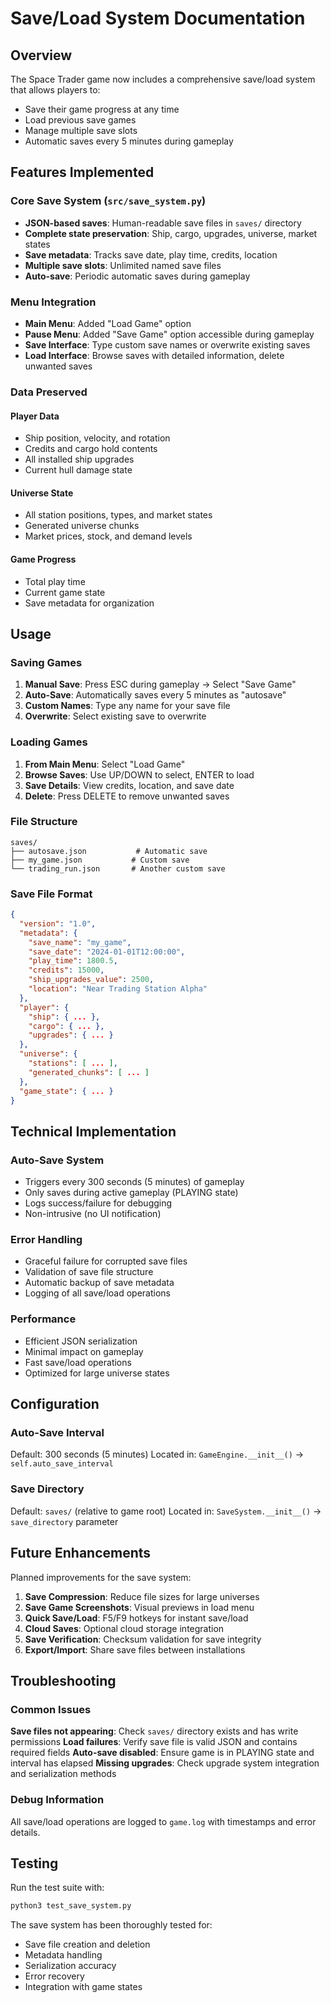 # Save/Load System Documentation

## Overview

The Space Trader game now includes a comprehensive save/load system that allows players to:

- Save their game progress at any time
- Load previous save games
- Manage multiple save slots
- Automatic saves every 5 minutes during gameplay

## Features Implemented

### Core Save System (`src/save_system.py`)

- **JSON-based saves**: Human-readable save files in `saves/` directory
- **Complete state preservation**: Ship, cargo, upgrades, universe, market states
- **Save metadata**: Tracks save date, play time, credits, location
- **Multiple save slots**: Unlimited named save files
- **Auto-save**: Periodic automatic saves during gameplay

### Menu Integration

- **Main Menu**: Added "Load Game" option
- **Pause Menu**: Added "Save Game" option accessible during gameplay
- **Save Interface**: Type custom save names or overwrite existing saves
- **Load Interface**: Browse saves with detailed information, delete unwanted saves

### Data Preserved

#### Player Data
- Ship position, velocity, and rotation
- Credits and cargo hold contents
- All installed ship upgrades
- Current hull damage state

#### Universe State  
- All station positions, types, and market states
- Generated universe chunks
- Market prices, stock, and demand levels

#### Game Progress
- Total play time
- Current game state
- Save metadata for organization

## Usage

### Saving Games

1. **Manual Save**: Press ESC during gameplay → Select "Save Game"
2. **Auto-Save**: Automatically saves every 5 minutes as "autosave"
3. **Custom Names**: Type any name for your save file
4. **Overwrite**: Select existing save to overwrite

### Loading Games

1. **From Main Menu**: Select "Load Game" 
2. **Browse Saves**: Use UP/DOWN to select, ENTER to load
3. **Save Details**: View credits, location, and save date
4. **Delete**: Press DELETE to remove unwanted saves

### File Structure

```
saves/
├── autosave.json           # Automatic save
├── my_game.json           # Custom save
└── trading_run.json       # Another custom save
```

### Save File Format

```json
{
  "version": "1.0",
  "metadata": {
    "save_name": "my_game",
    "save_date": "2024-01-01T12:00:00",
    "play_time": 1800.5,
    "credits": 15000,
    "ship_upgrades_value": 2500,
    "location": "Near Trading Station Alpha"
  },
  "player": {
    "ship": { ... },
    "cargo": { ... },
    "upgrades": { ... }
  },
  "universe": {
    "stations": [ ... ],
    "generated_chunks": [ ... ]
  },
  "game_state": { ... }
}
```

## Technical Implementation

### Auto-Save System
- Triggers every 300 seconds (5 minutes) of gameplay
- Only saves during active gameplay (PLAYING state)
- Logs success/failure for debugging
- Non-intrusive (no UI notification)

### Error Handling
- Graceful failure for corrupted save files
- Validation of save file structure
- Automatic backup of save metadata
- Logging of all save/load operations

### Performance
- Efficient JSON serialization
- Minimal impact on gameplay
- Fast save/load operations
- Optimized for large universe states

## Configuration

### Auto-Save Interval
Default: 300 seconds (5 minutes)
Located in: `GameEngine.__init__()` → `self.auto_save_interval`

### Save Directory
Default: `saves/` (relative to game root)
Located in: `SaveSystem.__init__()` → `save_directory` parameter

## Future Enhancements

Planned improvements for the save system:

1. **Save Compression**: Reduce file sizes for large universes
2. **Save Game Screenshots**: Visual previews in load menu
3. **Quick Save/Load**: F5/F9 hotkeys for instant save/load
4. **Cloud Saves**: Optional cloud storage integration
5. **Save Verification**: Checksum validation for save integrity
6. **Export/Import**: Share save files between installations

## Troubleshooting

### Common Issues

**Save files not appearing**: Check `saves/` directory exists and has write permissions
**Load failures**: Verify save file is valid JSON and contains required fields
**Auto-save disabled**: Ensure game is in PLAYING state and interval has elapsed
**Missing upgrades**: Check upgrade system integration and serialization methods

### Debug Information

All save/load operations are logged to `game.log` with timestamps and error details.

## Testing

Run the test suite with:
```bash
python3 test_save_system.py
```

The save system has been thoroughly tested for:
- Save file creation and deletion
- Metadata handling
- Serialization accuracy
- Error recovery
- Integration with game states